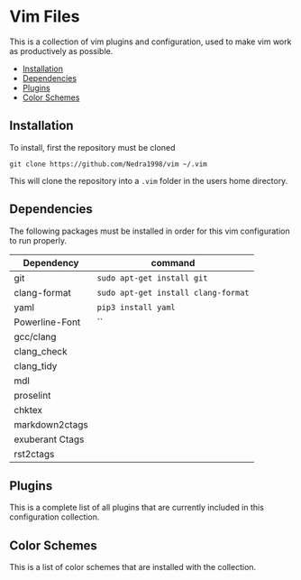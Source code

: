 # Vim Files #

This is a collection of vim plugins and configuration, used to make vim work as
productively as possible.

<!-- vim-markdown-toc GFM -->
* [Installation](#installation)
* [Dependencies](#dependencies)
* [Plugins](#plugins)
* [Color Schemes](#color-schemes)

<!-- vim-markdown-toc -->

## Installation ##

To install, first the repository must be cloned

```
git clone https://github.com/Nedra1998/vim ~/.vim
```

This will clone the repository into a `.vim` folder in the users home
directory.

## Dependencies ##

The following packages must be installed in order for this vim configuration to
run properly.

| Dependency      | command                             |
|-----------------|-------------------------------------|
| git             | `sudo apt-get install git`          |
| clang-format    | `sudo apt-get install clang-format` |
| yaml            | `pip3 install yaml`                 |
| Powerline-Font  | ``                                  |
| gcc/clang       |                                     |
| clang_check     |                                     |
| clang_tidy      |                                     |
| mdl             |                                     |
| proselint       |                                     |
| chktex          |                                     |
| markdown2ctags  |                                     |
| exuberant Ctags |                                     |
| rst2ctags       |                                     |

## Plugins ##

This is a complete list of all plugins that are currently included in this
configuration collection.

## Color Schemes ##

This is a list of color schemes that are installed with the collection.

